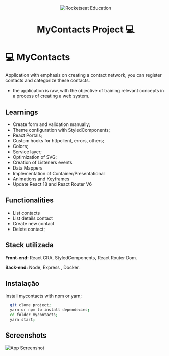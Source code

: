 <p align="center">
  <img alt="Rocketseat Education" src="https://res.cloudinary.com/practicaldev/image/fetch/s--Qhu3PUis--/c_limit%2Cf_auto%2Cfl_progressive%2Cq_auto%2Cw_880/https://dev-to-uploads.s3.amazonaws.com/uploads/articles/y63ie8bmktwik5w3mhlg.png" />
</p>

<h1 align="center"> MyContacts Project 💻 </h1>


# 💻 MyContacts
Application with emphasis on creating a contact network, you can register contacts and categorize these contacts.

- the application is raw, with the objective of training relevant concepts in a process of creating a web system.

## Learnings

- Create form and validation manually;
- Theme configuration with StyledComponents;
- React Portals;
- Custom hooks for httpclient, errors, others;
- Colors;
- Service layer;
- Optimization of SVG;
- Creation of Listeners events
- Data Mappers
- Implementation of Container/Presentational
- Animations and Keyframes
- Update React 18 and React Router V6

## Functionalities

- List contacts
- List details contact
- Create new contact
- Delete contact;


## Stack utilizada

**Front-end:** React CRA, StyledComponents, React Router Dom.

**Back-end:** Node, Express , Docker.


## Instalação

Install mycontacts with npm or yarn;

```bash
  git clone project;
  yarn or npm to install dependecies;
  cd folder mycontacts;
  yarn start;
```
    
## Screenshots

![App Screenshot](https://via.placeholder.com/468x300?text=App+Screenshot+Here)



